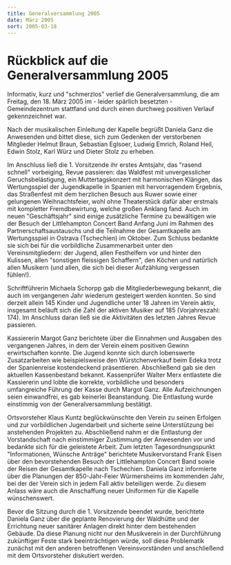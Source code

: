 ```yaml
---
title: Generalversammlung 2005
date: März 2005
sort: 2005-03-18
---
```


Rückblick auf die Generalversammlung 2005
=========================================

Informativ, kurz und "schmerzlos" verlief die Generalversammlung, die am Freitag, den 18. März 2005 im - leider spärlich besetzten - Gemeindezentrum stattfand und durch einen durchweg positiven Verlauf gekennzeichnet war. 

Nach der musikalischen Einleitung der Kapelle begrüßt Daniela Ganz die Anwesenden und bittet diese, sich zum Gedenken der verstorbenen Mitglieder Helmut Braun, Sebastian Eglsoer, Ludwig Emrich, Roland Heil, Edwin Stolz, Karl Würz und Dieter Stolz zu erheben.

Im Anschluss ließ die 1. Vorsitzende ihr erstes Amtsjahr, das "rasend schnell" vorbeiging, Revue passieren: das Waldfest mit unvergesslicher Geruchsbelästigung, ein Muttertagskonzert mit harmonischen Klängen, das Wertungsspiel der Jugendkapelle in Spanien mit hervorragendem Ergebnis, das Straßenfest mit dem herzlichen Besuch aus Ruwer sowie einer gelungenen Weihnachtsfeier, wohl ohne Theaterstück dafür aber erstmals mit kompletter Fremdbewirtung, welche großen Anklang fand. Auch im neuen "Geschäftsjahr" sind einige zusätzliche Termine zu bewältigen wie der Besuch der Littlehampton Concert Band Anfang Juni im Rahmen des Partnerschaftsaustauschs und die Teilnahme der Gesamtkapelle am Wertungsspiel in Ostrava (Tschechien) im Oktober. Zum Schluss bedankte sie sich bei für die vorbildliche Zusammenarbeit unter den Vereinsmitgliedern: der Jugend, allen Festhelfern vor und hinter den Kulissen, allen "sonstigen fleissigen Schaffern", den Köchen und natürlich allen Musikern (und allen, die sich bei dieser Aufzählung vergessen fühlen!).

Schriftführerin Michaela Schorpp gab die Mitgliederbewegung bekannt, die auch im vergangenen Jahr wiederum gesteigert werden konnten. So sind derzeit allein 145 Kinder und Jugendliche unter 18 Jahren im Verein aktiv, insgesamt beläuft sich die Zahl der aktiven Musiker auf 185 (Vorjahreszahl: 174). Im Anschluss daran ließ sie die Aktivitäten des letzten Jahres Revue passieren.

Kassiererin Margot Ganz berichtete über die Einnahmen und Ausgaben des vergangenen Jahres, in dem der Verein einem positiven Gewinn erwirtschaften konnte. Die Jugend konnte sich durch lobenswerte Zusatzarbeiten wie beispielsweise den Würstchenverkauf beim Edeka trotz der Spanienreise kostendeckend präsentieren. Abschließend gab sie den aktuellen Kassenbestand bekannt. Kassenprüfer Walter Merx entlastete die Kassiererin und lobte die korrekte, vorbildliche und besonders umfangreiche Führung der Kasse durch Margot Ganz. Alle Aufzeichnungen seien einwandfrei, es gab keinerlei Beanstandung. Die Entlastung wurde einstimmig von der Generalversammlung bestätigt.

Ortsvorsteher Klaus Kuntz beglückwünschte den Verein zu seinen Erfolgen und zur vorbildlichen Jugendarbeit und sicherte seine Unterstützung bei anstehenden Projekten zu. Abschließend nahm er die Entlastung der Vorstandschaft nach einstimmiger Zustimmung der Anwesenden vor und bedankte sich für die geleistete Arbeit. Zum letzten Tagesordnungspunkt "Informationen, Wünsche Anträge" berichtete Musikervorstand Frank Eisen über den bevorstehenden Besuch der Littlehampton Concert Band sowie der Reisen der Gesamtkapelle nach Tschechien. Daniela Ganz informierte über die Planungen der 850-Jahr-Feier Würmersheims im kommenden Jahr, bei der der Verein sich in jedem Fall aktiv beteiligen werde. Zu diesem Anlass wäre auch die Anschaffung neuer Uniformen für die Kapelle wünschenswert. 

Bevor die Sitzung durch die 1. Vorsitzende beendet wurde, berichtete Daniela Ganz über die geplante Renovierung der Waldhütte und der Errichtung neuer sanitärer Anlagen direkt hinter dem bestehenden Gebäude. Da diese Planung nicht nur den Musikverein in der Durchführung zukünftiger Feste stark beeinträchtigen würde, soll diese Problematik zunächst mit den anderen betroffenen Vereinsvorständen und anschließend mit dem Ortsvorsteher diskutiert werden.

